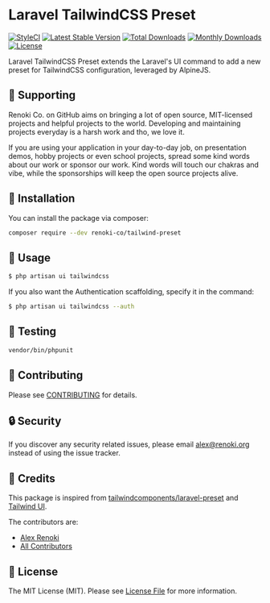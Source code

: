 Laravel TailwindCSS Preset
==========================

[![StyleCI](https://github.styleci.io/repos/281149973/shield?branch=master)](https://github.styleci.io/repos/281149973)
[![Latest Stable Version](https://poser.pugx.org/renoki-co/tailwind-preset/v/stable)](https://packagist.org/packages/renoki-co/tailwind-preset)
[![Total Downloads](https://poser.pugx.org/renoki-co/tailwind-preset/downloads)](https://packagist.org/packages/renoki-co/tailwind-preset)
[![Monthly Downloads](https://poser.pugx.org/renoki-co/tailwind-preset/d/monthly)](https://packagist.org/packages/renoki-co/tailwind-preset)
[![License](https://poser.pugx.org/renoki-co/tailwind-preset/license)](https://packagist.org/packages/renoki-co/tailwind-preset)

Laravel TailwindCSS Preset extends the Laravel's UI command to add a new preset for TailwindCSS configuration, leveraged by AlpineJS.

## 🤝 Supporting

Renoki Co. on GitHub aims on bringing a lot of open source, MIT-licensed projects and helpful projects to the world. Developing and maintaining projects everyday is a harsh work and tho, we love it.

If you are using your application in your day-to-day job, on presentation demos, hobby projects or even school projects, spread some kind words about our work or sponsor our work. Kind words will touch our chakras and vibe, while the sponsorships will keep the open source projects alive.

## 🚀 Installation

You can install the package via composer:

```bash
composer require --dev renoki-co/tailwind-preset
```

## 🙌 Usage

```bash
$ php artisan ui tailwindcss
```

If you also want the Authentication scaffolding, specify it in the command:

```bash
$ php artisan ui tailwindcss --auth
```

## 🐛 Testing

``` bash
vendor/bin/phpunit
```

## 🤝 Contributing

Please see [CONTRIBUTING](CONTRIBUTING.md) for details.

## 🔒  Security

If you discover any security related issues, please email alex@renoki.org instead of using the issue tracker.

## 🎉 Credits

This package is inspired from [tailwindcomponents/laravel-preset](https://github.com/tailwindcomponents/laravel-preset) and [Tailwind UI](https://tailwindui.com/components).

The contributors are:

- [Alex Renoki](https://github.com/rennokki)
- [All Contributors](../../contributors)

## 📄 License

The MIT License (MIT). Please see [License File](LICENSE) for more information.
